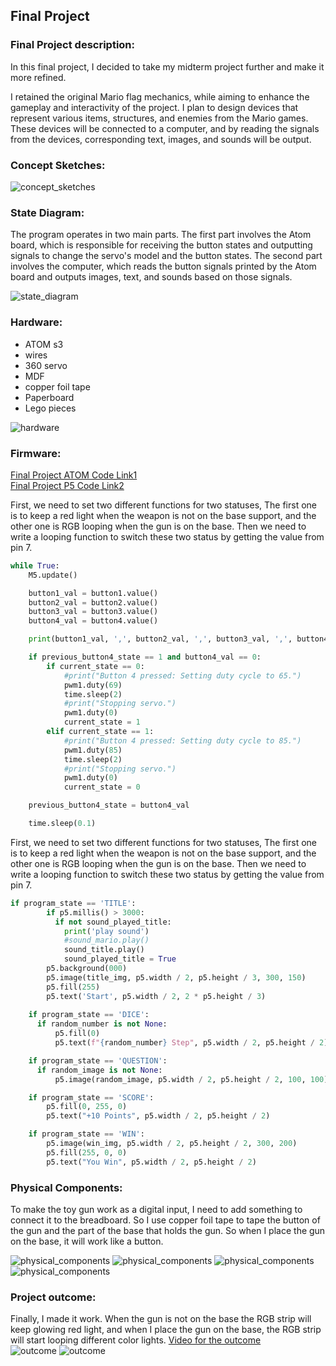 ## Final Project
### Final Project description:  
In this final project, I decided to take my midterm project further and make it more refined. 

I retained the original Mario flag mechanics, while aiming to enhance the gameplay and interactivity of the project. I plan to design devices that represent various items, structures, and enemies from the Mario games. These devices will be connected to a computer, and by reading the signals from the devices, corresponding text, images, and sounds will be output.

### Concept Sketches:  
![concept_sketches](concept_sketches.jpg)  

### State Diagram:  
The program operates in two main parts. The first part involves the Atom board, which is responsible for receiving the button states and outputting signals to change the servo's model and the button states. The second part involves the computer, which reads the button signals printed by the Atom board and outputs images, text, and sounds based on those signals.

![state_diagram](State_Diagram.png)  

### Hardware:  
* ATOM s3
* wires
* 360 servo
* MDF
* copper foil tape
* Paperboard
* Lego pieces

![hardware](hardware.jpg)  

### Firmware:
[Final Project ATOM Code Link1](test.py)  
[Final Project P5 Code Link2](main.py)  

First, we need to set two different functions for two statuses, The first one is to keep a red light when the weapon is not on the base support, and the other one is RGB looping when the gun is on the base. Then we need to write a looping function to switch these two status by getting the value from pin 7.  

```Python
while True:
    M5.update()

    button1_val = button1.value()
    button2_val = button2.value()
    button3_val = button3.value()
    button4_val = button4.value()

    print(button1_val, ',', button2_val, ',', button3_val, ',', button4_val)

    if previous_button4_state == 1 and button4_val == 0: 
        if current_state == 0:
            #print("Button 4 pressed: Setting duty cycle to 65.")
            pwm1.duty(69) 
            time.sleep(2)  
            #print("Stopping servo.")
            pwm1.duty(0)  
            current_state = 1  
        elif current_state == 1:
            #print("Button 4 pressed: Setting duty cycle to 85.")
            pwm1.duty(85)  
            time.sleep(2)  
            #print("Stopping servo.")
            pwm1.duty(0)  
            current_state = 0  

    previous_button4_state = button4_val

    time.sleep(0.1)
```

First, we need to set two different functions for two statuses, The first one is to keep a red light when the weapon is not on the base support, and the other one is RGB looping when the gun is on the base. Then we need to write a looping function to switch these two status by getting the value from pin 7.  

```Python
if program_state == 'TITLE':
        if p5.millis() > 3000:
          if not sound_played_title:
            print('play sound')
            #sound_mario.play()
            sound_title.play()  
            sound_played_title = True
        p5.background(000)
        p5.image(title_img, p5.width / 2, p5.height / 3, 300, 150)  
        p5.fill(255)
        p5.text('Start', p5.width / 2, 2 * p5.height / 3) 
    
    if program_state == 'DICE':
      if random_number is not None:
          p5.fill(0)
          p5.text(f"{random_number} Step", p5.width / 2, p5.height / 2)

    if program_state == 'QUESTION':
      if random_image is not None:
          p5.image(random_image, p5.width / 2, p5.height / 2, 100, 100)

    if program_state == 'SCORE':
        p5.fill(0, 255, 0)
        p5.text("+10 Points", p5.width / 2, p5.height / 2)

    if program_state == 'WIN':
        p5.image(win_img, p5.width / 2, p5.height / 2, 300, 200)  
        p5.fill(255, 0, 0)
        p5.text("You Win", p5.width / 2, p5.height / 2)
```

### Physical Components:
To make the toy gun work as a digital input, I need to add something to connect it to the breadboard. So I use copper foil tape to tape the button of the gun and the part of the base that holds the gun. So when I place the gun on the base, it will work like a button.  

![physical_components](physical_components1.jpg)
![physical_components](physical_components2.jpg)
![physical_components](physical_components3.jpg)
![physical_components](physical_components4.jpg)

### Project outcome:
Finally, I made it work. When the gun is not on the base the RGB strip will keep glowing red light, and when I place the gun on the base, the RGB strip will start looping different color lights.
[Video for the outcome](outcome.mp4)  
![outcome](outcome1.jpg)
![outcome](outcome2.jpg)
